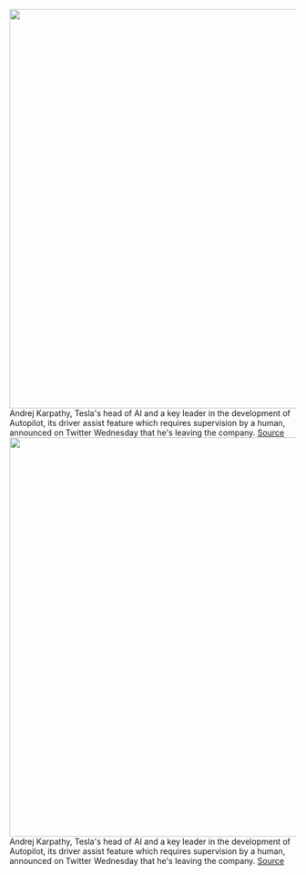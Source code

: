 <img src='https://cdn.vox-cdn.com/thumbor/FQFT2j4kDMbyM44vepzAfG0m8H4=/0x0:4986x3132/1200x800/filters:focal(1831x1116:2627x1912)/cdn.vox-cdn.com/uploads/chorus_image/image/71109453/1321808944.0.jpg' width='700px' /><br/>
Andrej Karpathy, Tesla's head of AI and a key leader in the development of Autopilot, its driver assist feature which requires supervision by a human, announced on Twitter Wednesday that he's leaving the company.
<a href='https://www.theverge.com/2022/7/13/23211358/tesla-head-of-ai-andrej-karpathy'> Source <a/><img src='https://cdn.vox-cdn.com/thumbor/FQFT2j4kDMbyM44vepzAfG0m8H4=/0x0:4986x3132/1200x800/filters:focal(1831x1116:2627x1912)/cdn.vox-cdn.com/uploads/chorus_image/image/71109453/1321808944.0.jpg' width='700px' /><br/>
Andrej Karpathy, Tesla's head of AI and a key leader in the development of Autopilot, its driver assist feature which requires supervision by a human, announced on Twitter Wednesday that he's leaving the company.
<a href='https://www.theverge.com/2022/7/13/23211358/tesla-head-of-ai-andrej-karpathy'> Source <a/>